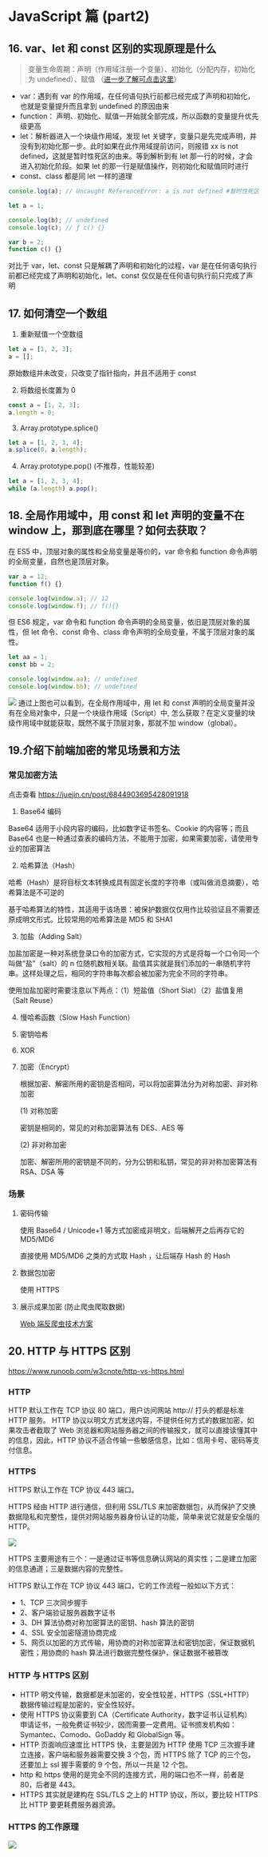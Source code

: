 <!--
 * @Author: your name
 * @Date: 2021-03-10 13:54:14
 * @LastEditTime: 2021-04-14 17:14:13
 * @LastEditors: Please set LastEditors
 * @Description: In User Settings Edit
 * @FilePath: /crystal-github/Interview-Questions/JavaScript/README2.md
-->

# JavaScript 篇 (part2)

## 16. var、let 和 const 区别的实现原理是什么

> 变量生命周期：声明（作用域注册一个变量）、初始化（分配内存，初始化为 undefined）、赋值 （[进一步了解可点击这里](https://github.com/dishui1238/Notes/blob/master/JS/03%E5%8F%98%E9%87%8F%E5%AF%B9%E8%B1%A1.md)）

- var：遇到有 var 的作用域，在任何语句执行前都已经完成了声明和初始化，也就是变量提升而且拿到 undefined 的原因由来
- function： 声明、初始化、赋值一开始就全部完成，所以函数的变量提升优先级更高
- let：解析器进入一个块级作用域，发现 let 关键字，变量只是先完成声明，并没有到初始化那一步。此时如果在此作用域提前访问，则报错 xx is not defined，这就是暂时性死区的由来。等到解析到有 let 那一行的时候，才会进入初始化阶段。如果 let 的那一行是赋值操作，则初始化和赋值同时进行
- const、class 都是同 let 一样的道理

```js
console.log(a); // Uncaught ReferenceError: a is not defined #暂时性死区的表现

let a = 1;
```

```js
console.log(b); // undefined
console.log(c); // ƒ c() {}

var b = 2;
function c() {}
```

对比于 var，let、const 只是解耦了声明和初始化的过程，var 是在任何语句执行前都已经完成了声明和初始化，let、const 仅仅是在任何语句执行前只完成了声明

## 17. 如何清空一个数组

1. 重新赋值一个空数组

```js
let a = [1, 2, 3];
a = [];
```

原始数组并未改变，只改变了指针指向，并且不适用于 const

2. 将数组长度置为 0

```js
const a = [1, 2, 3];
a.length = 0;
```

3. Array.prototype.splice()

```js
let a = [1, 2, 3, 4];
a.splice(0, a.length);
```

4. Array.prototype.pop() (不推荐，性能较差)

```js
let a = [1, 2, 3, 4];
while (a.length) a.pop();
```

## 18. 全局作用域中，用 const 和 let 声明的变量不在 window 上，那到底在哪里？如何去获取？

在 ES5 中，顶层对象的属性和全局变量是等价的，var 命令和 function 命令声明的全局变量，自然也是顶层对象。

```js
var a = 12;
function f() {}

console.log(window.a); // 12
console.log(window.f); // f(){}
```

但 ES6 规定，var 命令和 function 命令声明的全局变量，依旧是顶层对象的属性，但 let 命令、const 命令、class 命令声明的全局变量，不属于顶层对象的属性。

```js
let aa = 1;
const bb = 2;

console.log(window.aa); // undefined
console.log(window.bb); // undefined
```

<img src="./imgs/21fff5e62228547b137be158168baf3.png">
通过上图也可以看到，在全局作用域中，用 let 和 const 声明的全局变量并没有在全局对象中，只是一个块级作用域（Script）中,
怎么获取？在定义变量的块级作用域中就能获取，既然不属于顶层对象，那就不加 window（global）。

## 19.介绍下前端加密的常见场景和方法

### 常见加密方法

点击查看 https://juejin.cn/post/6844903695428091918

1.  Base64 编码

Base64 适用于小段内容的编码，比如数字证书签名、Cookie 的内容等；而且 Base64 也是一种通过查表的编码方法，不能用于加密，如果需要加密，请使用专业的加密算法

2. 哈希算法（Hash）

哈希（Hash）是将目标文本转换成具有固定长度的字符串（或叫做消息摘要），哈希算法是不可逆的

基于哈希算法的特性，其适用于该场景：被保护数据仅仅用作比较验证且不需要还原成明文形式。比较常用的哈希算法是 MD5 和 SHA1

3. 加盐（Adding Salt）

加盐加密是一种对系统登录口令的加密方式，它实现的方式是将每一个口令同一个叫做“盐”（salt）的 n 位随机数相关联。盐值其实就是我们添加的一串随机字符串。这样处理之后，相同的字符串每次都会被加密为完全不同的字符串。

使用加盐加密时需要注意以下两点：（1）短盐值（Short Slat）（2）盐值复用（Salt Reuse）

4. 慢哈希函数（Slow Hash Function）

5. 密钥哈希

6. XOR

7. 加密（Encrypt）

   根据加密、解密所用的密钥是否相同，可以将加密算法分为对称加密、非对称加密

   (1) 对称加密

   密钥是相同的，常见的对称加密算法有 DES、AES 等

   (2) 非对称加密

   加密、解密所用的密钥是不同的，分为公钥和私钥，常见的非对称加密算法有 RSA、DSA 等

### 场景

1. 密码传输

   使用 Base64 / Unicode+1 等方式加密成非明文，后端解开之后再存它的 MD5/MD6

   直接使用 MD5/MD6 之类的方式取 Hash ，让后端存 Hash 的 Hash

2. 数据包加密

   使用 HTTPS

3. 展示成果加密 (防止爬虫爬取数据)

   [Web 端反爬虫技术方案](https://juejin.cn/post/6844903654810468359)

## 20. HTTP 与 HTTPS 区别

https://www.runoob.com/w3cnote/http-vs-https.html

### HTTP

HTTP 默认工作在 TCP 协议 80 端口，用户访问网站 http:// 打头的都是标准 HTTP 服务。
HTTP 协议以明文方式发送内容，不提供任何方式的数据加密，如果攻击者截取了 Web 浏览器和网站服务器之间的传输报文，就可以直接读懂其中的信息，因此，HTTP 协议不适合传输一些敏感信息，比如：信用卡号、密码等支付信息。

### HTTPS

HTTPS 默认工作在 TCP 协议 443 端口。

HTTPS 经由 HTTP 进行通信，但利用 SSL/TLS 来加密数据包，从而保护了交换数据隐私和完整性，提供对网站服务器身份认证的功能，简单来说它就是安全版的 HTTP。

<img src="./imgs/http-https.jpg">

HTTPS 主要用途有三个：一是通过证书等信息确认网站的真实性；二是建立加密的信息通道；三是数据内容的完整性。

HTTPS 默认工作在 TCP 协议 443 端口，它的工作流程一般如以下方式：

- 1、TCP 三次同步握手
- 2、客户端验证服务器数字证书
- 3、DH 算法协商对称加密算法的密钥、hash 算法的密钥
- 4、SSL 安全加密隧道协商完成
- 5、网页以加密的方式传输，用协商的对称加密算法和密钥加密，保证数据机密性；用协商的 hash 算法进行数据完整性保护，保证数据不被篡改

### HTTP 与 HTTPS 区别

- HTTP 明文传输，数据都是未加密的，安全性较差，HTTPS（SSL+HTTP） 数据传输过程是加密的，安全性较好。
- 使用 HTTPS 协议需要到 CA（Certificate Authority，数字证书认证机构） 申请证书，一般免费证书较少，因而需要一定费用。证书颁发机构如：Symantec、Comodo、GoDaddy 和 GlobalSign 等。
- HTTP 页面响应速度比 HTTPS 快，主要是因为 HTTP 使用 TCP 三次握手建立连接，客户端和服务器需要交换 3 个包，而 HTTPS 除了 TCP 的三个包，还要加上 ssl 握手需要的 9 个包，所以一共是 12 个包。
- http 和 https 使用的是完全不同的连接方式，用的端口也不一样，前者是 80，后者是 443。
- HTTPS 其实就是建构在 SSL/TLS 之上的 HTTP 协议，所以，要比较 HTTPS 比 HTTP 要更耗费服务器资源。

### HTTPS 的工作原理

<img src="./imgs/https.jpg">
